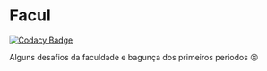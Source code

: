 # Facul

[![Codacy Badge](https://api.codacy.com/project/badge/Grade/e9c78323321d4090a149139e49f0dac3)](https://app.codacy.com/app/idylicaro.se/Facul?utm_source=github.com&utm_medium=referral&utm_content=idylicaro/Facul&utm_campaign=Badge_Grade_Settings)

Alguns desafios da faculdade e bagunça dos primeiros periodos  :stuck_out_tongue_closed_eyes:
